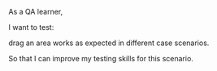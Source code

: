 As a QA learner,

I want to test:

drag an area works as expected in different case scenarios.

So that I can improve my testing skills for this scenario.